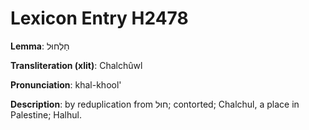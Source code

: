 # Lexicon Entry H2478

**Lemma**: חַלְחוּל

**Transliteration (xlit)**: Chalchûwl

**Pronunciation**: khal-khool'

**Description**:
by reduplication from חוּל; contorted; Chalchul, a place in Palestine; Halhul.
